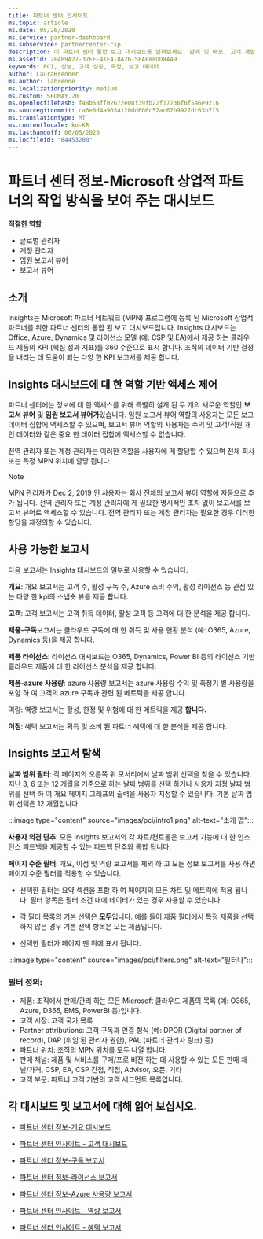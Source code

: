 ```yaml
---
title: 파트너 센터 인사이트
ms.topic: article
ms.date: 05/26/2020
ms.service: partner-dashboard
ms.subservice: partnercenter-csp
description: 이 파트너 센터 통합 보고 대시보드를 살펴보세요. 판매 및 배포, 고객 개발 등에 대 한 Kpi에서 수행 하는 방법을 확인 하세요.
ms.assetid: 2F4B9A27-37FF-41E4-8A26-5EAE88DD8A49
keywords: PCI, 성능, 고객 성공, 측정, 보고 데이터
author: LauraBrenner
ms.author: labrenne
ms.localizationpriority: medium
ms.custom: SEOMAY.20
ms.openlocfilehash: f48b58ff02672e08f39fb22f17736f6f5a6e9216
ms.sourcegitcommit: ca6e0d4a9034120dd600c52ac67b9927dc63b7f5
ms.translationtype: MT
ms.contentlocale: ko-KR
ms.lasthandoff: 06/05/2020
ms.locfileid: "84453200"
---
```

# <a name="partner-center-insights---a-dashboard-that-shows-how-a-microsoft-commercial-partner-is-doing"></a>파트너 센터 정보-Microsoft 상업적 파트너의 작업 방식을 보여 주는 대시보드

**적절한 역할**
- 글로벌 관리자
- 계정 관리자
- 임원 보고서 뷰어
- 보고서 뷰어

## <a name="introduction"></a>소개

Insights는 Microsoft 파트너 네트워크 (MPN) 프로그램에 등록 된 Microsoft 상업적 파트너를 위한 파트너 센터의 통합 된 보고 대시보드입니다. Insights 대시보드는 Office, Azure, Dynamics 및 라이선스 모델 (예: CSP 및 EA)에서 제공 하는 클라우드 제품의 KPI (핵심 성과 지표)를 360 수준으로 표시 합니다. 조직의 데이터 기반 결정을 내리는 데 도움이 되는 다양 한 KPI 보고서를 제공 합니다. 

## <a name="role-based-access-control-to-the-insights-dashboard"></a>Insights 대시보드에 대 한 역할 기반 액세스 제어

파트너 센터에는 정보에 대 한 액세스를 위해 특별히 설계 된 두 개의 새로운 역할인 **보고서 뷰어** 및 **임원 보고서 뷰어가**있습니다. 임원 보고서 뷰어 역할의 사용자는 모든 보고 데이터 집합에 액세스할 수 있으며, 보고서 뷰어 역할의 사용자는 수익 및 고객/직원 개인 데이터와 같은 중요 한 데이터 집합에 액세스할 수 없습니다. 

전역 관리자 또는 계정 관리자는 이러한 역할을 사용자에 게 할당할 수 있으며 전체 회사 또는 특정 MPN 위치에 할당 됩니다.  

>[!Note] 
>MPN 관리자가 Dec 2, 2019 인 사용자는 회사 전체의 보고서 뷰어 역할에 자동으로 추가 됩니다. 전역 관리자 또는 계정 관리자에 게 필요한 명시적인 조치 없이 보고서를 보고서 뷰어로 액세스할 수 있습니다. 전역 관리자 또는 계정 관리자는 필요한 경우 이러한 할당을 재정의할 수 있습니다. 

## <a name="reports-available"></a>사용 가능한 보고서

다음 보고서는 Insights 대시보드의 일부로 사용할 수 있습니다.

**개요**: 개요 보고서는 고객 수, 활성 구독 수, Azure 소비 수익, 활성 라이선스 등 관심 있는 다양 한 kpi의 스냅숏 뷰를 제공 합니다.

**고객**: 고객 보고서는 고객 취득 데이터, 활성 고객 등 고객에 대 한 분석을 제공 합니다.

**제품-구독**보고서는 클라우드 구독에 대 한 취득 및 사용 현황 분석 (예: O365, Azure, Dynamics 등)을 제공 합니다.

**제품 라이선스**: 라이선스 대시보드는 O365, Dynamics, Power BI 등의 라이선스 기반 클라우드 제품에 대 한 라이선스 분석을 제공 합니다.

**제품-azure 사용량**: azure 사용량 보고서는 azure 사용량 수익 및 측정기 별 사용량을 포함 하 여 고객의 azure 구독과 관련 된 메트릭을 제공 합니다.

역량: 역량 보고서는 활성, 한정 및 위험에 대 한 메트릭을 제공 **합니다.**

**이점**: 혜택 보고서는 획득 및 소비 된 파트너 혜택에 대 한 분석을 제공 합니다.

## <a name="navigating-the-insights-reports"></a>Insights 보고서 탐색

**날짜 범위 필터**: 각 페이지의 오른쪽 위 모서리에서 날짜 범위 선택을 찾을 수 있습니다. 지난 3, 6 또는 12 개월을 기준으로 하는 날짜 범위를 선택 하거나 사용자 지정 날짜 범위를 선택 하 여 개요 페이지 그래프의 출력을 사용자 지정할 수 있습니다. 기본 날짜 범위 선택은 12 개월입니다. 

:::image type="content" source="images/pci/intro1.png" alt-text="소개 맵":::

**사용자 의견 단추**: 모든 Insights 보고서의 각 차트/컨트롤은 보고서 기능에 대 한 인스턴스 피드백을 제공할 수 있는 피드백 단추와 통합 됩니다. 

 
**페이지 수준 필터**: 개요, 이점 및 역량 보고서를 제외 하 고 모든 정보 보고서를 사용 하면 페이지 수준 필터를 적용할 수 있습니다. 

- 선택한 필터는 요약 섹션을 포함 하 여 페이지의 모든 차트 및 메트릭에 적용 됩니다. 필터 항목은 필터 조건 내에 데이터가 있는 경우 사용할 수 있습니다. 

- 각 필터 목록의 기본 선택은 **모두**입니다. 예를 들어 제품 필터에서 특정 제품을 선택 하지 않은 경우 기본 선택 항목은 모든 제품입니다.

- 선택한 필터가 페이지 맨 위에 표시 됩니다. 

:::image type="content" source="images/pci/filters.png" alt-text="필터나":::

### <a name="filters-definitions"></a>필터 정의:

- 제품: 조직에서 판매/관리 하는 모든 Microsoft 클라우드 제품의 목록 (예: O365, Azure, D365, EMS, PowerBI 등)입니다.
- 고객 시장: 고객 국가 목록
- Partner attributions: 고객 구독과 연결 형식 (예: DPOR (Digital partner of record), DAP (위임 된 관리자 권한), PAL (파트너 관리자 링크) 등) 
- 파트너 위치: 조직의 MPN 위치를 모두 나열 합니다.
- 판매 채널: 제품 및 서비스를 구매/프로 비전 하는 데 사용할 수 있는 모든 판매 채널/가격, CSP, EA, CSP 간접, 직접, Advisor, 오픈, 기타
- 고객 부문: 파트너 고객 기반의 고객 세그먼트 목록입니다.

## <a name="read-about-each-of-the-dashboards-and-reports"></a>각 대시보드 및 보고서에 대해 읽어 보십시오.

- [파트너 센터 정보-개요 대시보드](pci-overview-report.md)

- [파트너 센터 인사이트 - 고객 대시보드](pci-customer-report.md)

- [파트너 센터 정보-구독 보고서](pci-product-subscriptions-report.md)

- [파트너 센터 정보-라이선스 보고서](pci-product-licenses-report.md)

- [파트너 센터 정보-Azure 사용량 보고서](pci-azure-usage-report.md)

- [파트너 센터 인사이트 - 역량 보고서](pci-competencies-report.md)

- [파트너 센터 인사이트 - 혜택 보고서](pci-benefits-report.md)
